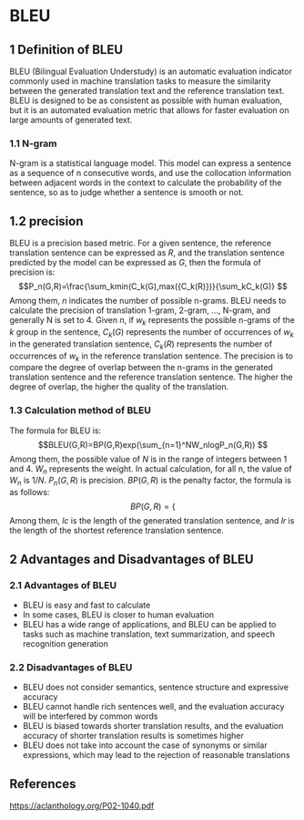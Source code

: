 # BLEU

## 1 Definition of BLEU
BLEU (Bilingual Evaluation Understudy) is an automatic evaluation indicator commonly used in machine translation tasks to measure the similarity between the generated translation text and the reference translation text. BLEU is designed to be as consistent as possible with human evaluation, but it is an automated evaluation metric that allows for faster evaluation on large amounts of generated text.
### 1.1 N-gram
N-gram is a statistical language model. This model can express a sentence as a sequence of n consecutive words, and use the collocation information between adjacent words in the context to calculate the probability of the sentence, so as to judge whether a sentence is smooth or not.
## 1.2 precision 
BLEU is a precision based metric. For a given sentence, the reference translation sentence can be expressed as $R$, and the translation sentence predicted by the model can be expressed as $G$, then the formula of precision is:
$$P_n(G,R)=\frac{\sum_kmin(C_k(G),max({C_k(R)})}{\sum_kC_k(G)}  $$
Among them, $n$ indicates the number of possible n-grams. BLEU needs to calculate the precision of translation 1-gram, 2-gram, ..., N-gram, and generally N is set to 4.
Given $n$, if $w_k$ represents the possible n-grams of the $k$ group in the sentence, $C_k(G)$ represents the number of occurrences of $w_k$ in the generated translation sentence, $C_k(R )$ represents the number of occurrences of $w_k$ in the reference translation sentence.
The precision is to compare the degree of overlap between the n-grams in the generated translation sentence and the reference translation sentence. The higher the degree of overlap, the higher the quality of the translation.
### 1.3 Calculation method of BLEU
The formula for BLEU is:
$$BLEU(G,R)=BP(G,R)exp(\sum_{n=1}^NW_nlogP_n(G,R)) $$
Among them, the possible value of $N$ is in the range of integers between 1 and 4.
$W_n$ represents the weight. In actual calculation, for all n, the value of $W_n$ is $1/N$.
$P_n(G,R)$ is precision.
$BP(G,R)$ is the penalty factor, the formula is as follows:
$$BP(G,R)= \left\{  \right. $$
Among them, $lc$ is the length of the generated translation sentence, and $lr$ is the length of the shortest reference translation sentence.
## 2 Advantages and Disadvantages of BLEU
### 2.1 Advantages of BLEU
- BLEU is easy and fast to calculate
- In some cases, BLEU is closer to human evaluation
- BLEU has a wide range of applications, and BLEU can be applied to tasks such as machine translation, text summarization, and speech recognition generation
### 2.2 Disadvantages of BLEU
- BLEU does not consider semantics, sentence structure and expressive accuracy
- BLEU cannot handle rich sentences well, and the evaluation accuracy will be interfered by common words
- BLEU is biased towards shorter translation results, and the evaluation accuracy of shorter translation results is sometimes higher
- BLEU does not take into account the case of synonyms or similar expressions, which may lead to the rejection of reasonable translations
## References
https://aclanthology.org/P02-1040.pdf



